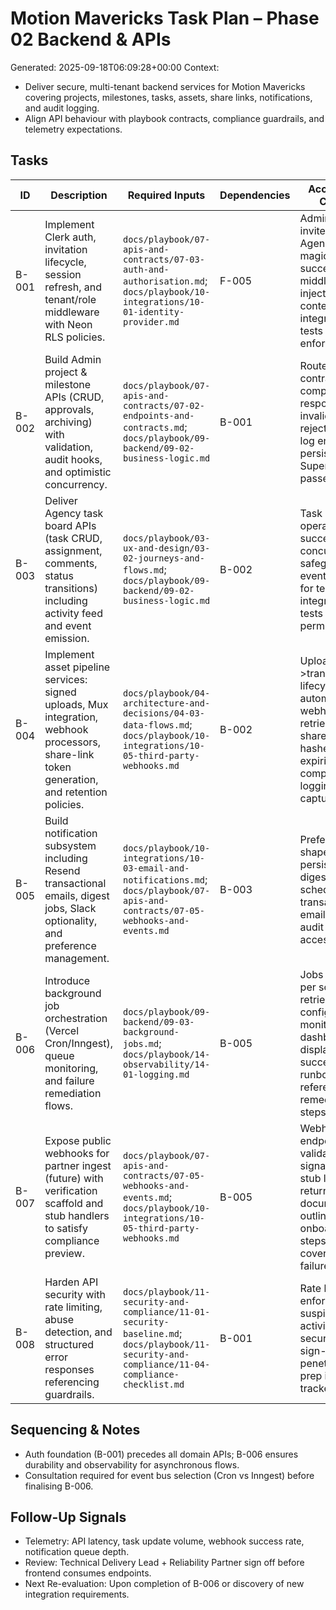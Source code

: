 # Motion Mavericks Task Plan – Phase 02 Backend & APIs
Generated: 2025-09-18T06:09:28+00:00
Context:
- Deliver secure, multi-tenant backend services for Motion Mavericks covering projects, milestones, tasks, assets, share links, notifications, and audit logging.
- Align API behaviour with playbook contracts, compliance guardrails, and telemetry expectations.

## Tasks
| ID | Description | Required Inputs | Dependencies | Acceptance Criteria | Owner |
|----|-------------|-----------------|--------------|---------------------|-------|
| B-001 | Implement Clerk auth, invitation lifecycle, session refresh, and tenant/role middleware with Neon RLS policies. | `docs/playbook/07-apis-and-contracts/07-03-auth-and-authorisation.md`; `docs/playbook/10-integrations/10-01-identity-provider.md` | F-005 | Admin can invite Agency/Guest; magic link flow succeeds; middleware injects tenant context; integration tests cover role enforcement. | Agent: Implementer |
| B-002 | Build Admin project & milestone APIs (CRUD, approvals, archiving) with validation, audit hooks, and optimistic concurrency. | `docs/playbook/07-apis-and-contracts/07-02-endpoints-and-contracts.md`; `docs/playbook/09-backend/09-02-business-logic.md` | B-001 | Routes return contract-compliant responses; invalid data rejected; audit log entries persistent; Supertest suite passes. | Agent: Implementer |
| B-003 | Deliver Agency task board APIs (task CRUD, assignment, comments, status transitions) including activity feed and event emission. | `docs/playbook/03-ux-and-design/03-02-journeys-and-flows.md`; `docs/playbook/09-backend/09-02-business-logic.md` | B-002 | Task operations succeed with concurrency safeguards; events emitted for telemetry; integration tests cover permutations. | Agent: Implementer |
| B-004 | Implement asset pipeline services: signed uploads, Mux integration, webhook processors, share-link token generation, and retention policies. | `docs/playbook/04-architecture-and-decisions/04-03-data-flows.md`; `docs/playbook/10-integrations/10-05-third-party-webhooks.md` | B-002 | Upload->transcode lifecycle automated; webhook retries handled; share links hashed & expiring; compliance logging captured. | Agent: Implementer |
| B-005 | Build notification subsystem including Resend transactional emails, digest jobs, Slack optionality, and preference management. | `docs/playbook/10-integrations/10-03-email-and-notifications.md`; `docs/playbook/07-apis-and-contracts/07-05-webhooks-and-events.md` | B-003 | Preference API shapes persisted; digests scheduled; transactional emails logged; audit trail accessible. | Agent: Implementer |
| B-006 | Introduce background job orchestration (Vercel Cron/Inngest), queue monitoring, and failure remediation flows. | `docs/playbook/09-backend/09-03-background-jobs.md`; `docs/playbook/14-observability/14-01-logging.md` | B-005 | Jobs triggered per schedule; retries/backoff configured; monitoring dashboards display success/failure; runbooks reference remediation steps. | Agent: Implementer |
| B-007 | Expose public webhooks for partner ingest (future) with verification scaffold and stub handlers to satisfy compliance preview. | `docs/playbook/07-apis-and-contracts/07-05-webhooks-and-events.md`; `docs/playbook/10-integrations/10-05-third-party-webhooks.md` | B-005 | Webhook endpoint validates signatures; stub logic returns 202; documentation outlines onboarding steps; tests cover signature failure. | Agent: Implementer |
| B-008 | Harden API security with rate limiting, abuse detection, and structured error responses referencing guardrails. | `docs/playbook/11-security-and-compliance/11-01-security-baseline.md`; `docs/playbook/11-security-and-compliance/11-04-compliance-checklist.md` | B-001 | Rate limits enforced; suspicious activity logged; security review sign-off; penetration test prep items tracked. | Agent: Implementer |

## Sequencing & Notes
- Auth foundation (B-001) precedes all domain APIs; B-006 ensures durability and observability for asynchronous flows.
- Consultation required for event bus selection (Cron vs Inngest) before finalising B-006.

## Follow-Up Signals
- Telemetry: API latency, task update volume, webhook success rate, notification queue depth.
- Review: Technical Delivery Lead + Reliability Partner sign off before frontend consumes endpoints.
- Next Re-evaluation: Upon completion of B-006 or discovery of new integration requirements.
